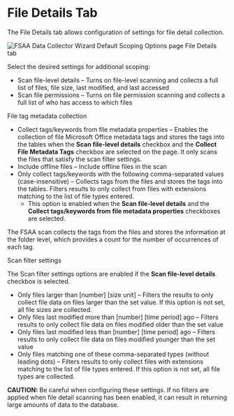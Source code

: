# File Details Tab

The File Details tab allows configuration of settings for file detail collection.

![FSAA Data Collector Wizard Default Scoping Options page File Details tab](/img/product_docs/accessanalyzer/enterpriseauditor/admin/datacollector/fsaa/defaultscopingoptions/filedetails.webp)

Select the desired settings for additional scoping:

- Scan file-level details – Turns on file-level scanning and collects a full list of files, file size, last modified, and last accessed
- Scan file permissions – Turns on file permission scanning and collects a full list of who has access to which files

File tag metadata collection

- Collect tags/keywords from file metadata properties – Enables the collection of file Microsoft Office metadata tags and stores the tags into the tables when the __Scan file-level details__ checkbox and the __Collect File Metadata Tags__ checkbox are selected on the page. It only scans the files that satisfy the scan filter settings.
- Include offline files – Include offline files in the scan
- Only collect tags/keywords with the following comma-separated values (case-insensitive) – Collects tags from the files and stores the tags into the tables. Filters results to only collect from files with extensions matching to the list of file types entered.
  - This option is enabled when the __Scan file-level details__ and the __Collect tags/keywords from file metadata properties__ checkboxes are selected.

The FSAA scan collects the tags from the files and stores the information at the folder level, which provides a count for the number of occurrences of each tag.

Scan filter settings

The Scan filter settings options are enabled if the __Scan file-level details__ checkbox is selected.

- Only files larger than [number] [size unit] – Filters the results to only collect file data on files larger than the set value. If this option is not set, all file sizes are collected.
- Only files last modified more than [number] [time period] ago – Filters results to only collect file data on files modified older than the set value
- Only files last modified less than [number] [time period] ago – Filters results to only collect file data on files modified younger than the set value
- Only files matching one of these comma-separated types (without leading dots) – Filters results to only collect files with extensions matching to the list of file types entered. If this option is not set, all file types are collected.

__CAUTION:__ Be careful when configuring these settings. If no filters are applied when file detail scanning has been enabled, it can result in returning large amounts of data to the database.
